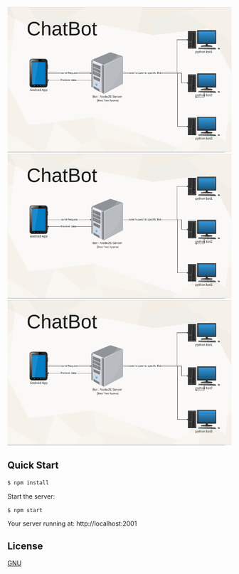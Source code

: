 [![Express Logo](https://github.com/smehdibahrani/ChatBot-NodeJS/blob/main/img.png)](https://github.com/smehdibahrani/ChatBot-Android/blob/main/pic1.png)
[![Express Logo](https://github.com/smehdibahrani/ChatBot-NodeJS/blob/main/img.png)](https://github.com/smehdibahrani/ChatBot-Android/blob/main/pic2.png)
[![Express Logo](https://github.com/smehdibahrani/ChatBot-NodeJS/blob/main/img.png)](https://github.com/smehdibahrani/ChatBot-Android/blob/main/pic3.png)
  <!-- Fast, unopinionated, minimalist web framework for [node](http://nodejs.org). -->

  



<!-- 
## Features

  * Robust routing
  * Focus on high performance
  * Super-high test coverage
  * HTTP helpers (redirection, caching, etc)
  * View system supporting 14+ template engines
  * Content negotiation
  * Executable for generating applications quickly -->

## Quick Start

```bash
$ npm install
```

  Start the server:

```bash
$ npm start
```

  Your server running at: http://localhost:2001



## License

  [GNU](LICENSE)

[npm-image]: https://img.shields.io/npm/v/express.svg
[npm-url]: https://npmjs.org/package/express
[downloads-image]: https://img.shields.io/npm/dm/express.svg
[downloads-url]: https://npmcharts.com/compare/express?minimal=true
[travis-image]: https://img.shields.io/travis/expressjs/express/master.svg?label=linux
[travis-url]: https://travis-ci.org/expressjs/express
[appveyor-image]: https://img.shields.io/appveyor/ci/dougwilson/express/master.svg?label=windows
[appveyor-url]: https://ci.appveyor.com/project/dougwilson/express
[coveralls-image]: https://img.shields.io/coveralls/expressjs/express/master.svg
[coveralls-url]: https://coveralls.io/r/expressjs/express?branch=master
